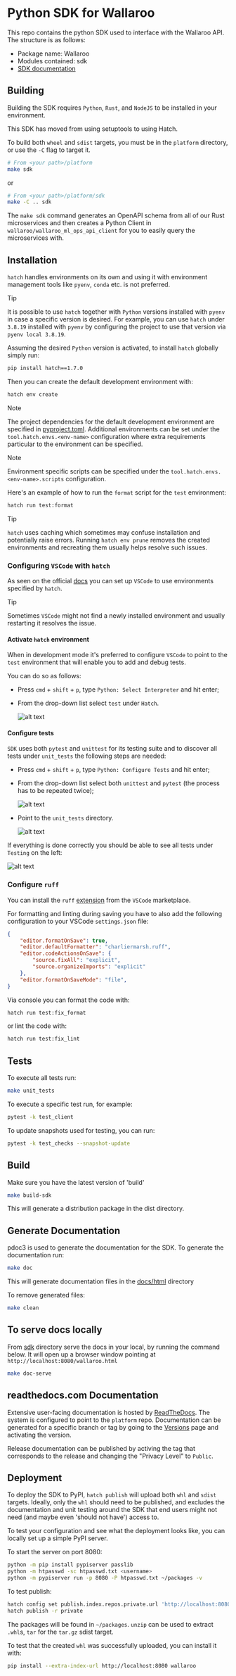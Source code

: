 # Python SDK for Wallaroo

This repo contains the python SDK used to interface with the Wallaroo API. The structure is as follows:

- Package name: Wallaroo
- Modules contained: sdk
- [SDK documentation](https://wallaroolabs.github.io/wallaroo-docs/sdk.html)

## Building

Building the SDK requires `Python`, `Rust`, and `NodeJS` to be installed in your environment.

This SDK has moved from using setuptools to using Hatch.

To build both `wheel` and `sdist` targets, you must be in the `platform` directory, or use the `-C` flag to target it.

```sh
# From <your path>/platform
make sdk
```

or

```sh
# From <your path>/platform/sdk
make -C .. sdk
```

The `make sdk` command generates an OpenAPI schema from all of our Rust microservices and then creates a Python Client in `wallaroo/wallaroo_ml_ops_api_client` for you to easily query the microservices with.

## Installation

`hatch` handles environments on its own and using it with environment management tools like `pyenv`, `conda` etc. is not preferred.

> [!TIP]
> It is possible to use `hatch` together with `Python` versions installed with `pyenv` in case a specific version is desired.
> For example, you can use `hatch` under `3.8.19` installed with `pyenv` by configuring the project to use that version
> via `pyenv local 3.8.19`.

Assuming the desired `Python` version is activated, to install `hatch` globally simply run:

```bash
pip install hatch==1.7.0
```

Then you can create the default development environment with:

```bash
hatch env create
```

> [!NOTE]
> The project dependencies for the default development environment are specified in [pyproject.toml](https://github.com/WallarooLabs/platform/blob/main/sdk/pyproject.toml#L22). Additional environments can be set under the `tool.hatch.envs.<env-name>` configuration where extra requirements particular to the environment can be specified.

> [!NOTE]
> Environment specific scripts can be specified under the `tool.hatch.envs.<env-name>.scripts` configuration.

Here's an example of how to run the `format` script for the `test` environment:

```bash
hatch run test:format
```

> [!TIP]
> `hatch` uses caching which sometimes may confuse installation and potentially raise errors.
> Running `hatch env prune` removes the created environments and recreating them usually helps resolve such issues.

### Configuring `VSCode` with `hatch`

As seen on the official [docs](https://hatch.pypa.io/1.12/how-to/integrate/vscode/) you can set up `VSCode` to use environments specified by `hatch`.

> [!TIP]
> Sometimes `VSCode` might not find a newly installed environment and usually restarting it resolves the issue.

#### Activate `hatch` environment

When in development mode it's preferred to configure `VSCode` to point to the `test` environment that will enable you to add and debug tests.

You can do so as follows:

- Press `cmd` + `shift` + `p`, type `Python: Select Interpreter` and hit enter;
- From the drop-down list select `test` under `Hatch`.

    ![alt text](assets/image-3.png)

#### Configure tests

`SDK` uses both `pytest` and `unittest` for its testing suite and to discover all tests under `unit_tests` the following steps are needed:

- Press `cmd` + `shift` + `p`, type `Python: Configure Tests` and hit enter;
- From the drop-down list select both `unittest` and `pytest` (the process has to be repeated twice);

    ![alt text](assets/image.png)

- Point to the `unit_tests` directory.

    ![alt text](assets/image-1.png)

If everything is done correctly you should be able to see all tests under `Testing` on the left:

![alt text](assets/image-2.png)

### Configure `ruff`

You can install the `ruff` [extension](https://marketplace.visualstudio.com/items?itemName=charliermarsh.ruff) from the `VSCode` marketplace.

For formatting and linting during saving you have to also add the following configuration to your VSCode `settings.json` file:

```json
{
    "editor.formatOnSave": true,
    "editor.defaultFormatter": "charliermarsh.ruff",
    "editor.codeActionsOnSave": {
        "source.fixAll": "explicit",
        "source.organizeImports": "explicit"
    },
    "editor.formatOnSaveMode": "file",
}
```

Via console you can format the code with:

```sh
hatch run test:fix_format
```

or lint the code with:

```sh
hatch run test:fix_lint
```

## Tests

To execute all tests run:

```sh
make unit_tests
```

To execute a specific test run, for example:

```sh
pytest -k test_client
```

To update snapshots used for testing, you can run:

```sh
pytest -k test_checks --snapshot-update
```

## Build

Make sure you have the latest version of 'build'

```sh
make build-sdk
```

This will generate a distribution package in the dist directory.

## Generate Documentation

pdoc3 is used to generate the documentation for the SDK.
To generate the documentation run:

```sh
make doc
```

This will generate documentation files in the [docs/html](docs/html/) directory

To remove generated files:

```sh
make clean
```

## To serve docs locally
From [sdk](/) directory serve the docs in your local, by running the command below. It will open up a browser window pointing at `http://localhost:8080/wallaroo.html`

```sh
make doc-serve
```

## readthedocs.com Documentation

Extensive user-facing documentation is hosted by [ReadTheDocs](https://readthedocs.com). The system is configured to point to the `platform` repo. Documentation can be generated for a specific branch or tag by going to the [Versions](https://readthedocs.com/projects/wallaroo-platform/versions/) page and activating the version.

Release documentation can be published by activing the tag that corresponds to the release and changing the "Privacy Level" to `Public`.

## Deployment

To deploy the SDK to PyPI, `hatch publish` will upload both `whl` and `sdist` targets. Ideally, only the `whl` should need to be published, and excludes the documentation and unit testing around the SDK that end users might not need (and maybe even 'should not have') access to.

To test your configuration and see what the deployment looks like, you can locally set up a simple PyPI server.

To start the server on port 8080:

```sh
python -m pip install pypiserver passlib
python -m htpasswd -sc htpasswd.txt <username>
python -m pypiserver run -p 8080 -P htpasswd.txt ~/packages -v
```

To test publish:

```sh
hatch config set publish.index.repos.private.url 'http://localhost:8080'
hatch publish -r private
```

The packages will be found in `~/packages`. `unzip` can be used to extract `.whl`s, `tar` for the `tar.gz` sdist target.

To test that the created `whl` was successfully uploaded, you can install it with:

```sh
pip install --extra-index-url http://localhost:8080 wallaroo
```
